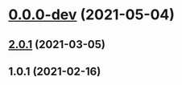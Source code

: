 # [0.0.0-dev](https://github.com/AlexRogalskiy/charts/compare/v2.0.1...v0.0.0-dev) (2021-05-04)



## [2.0.1](https://github.com/AlexRogalskiy/charts/compare/2.0.1...v2.0.1) (2021-03-05)



## 1.0.1 (2021-02-16)



